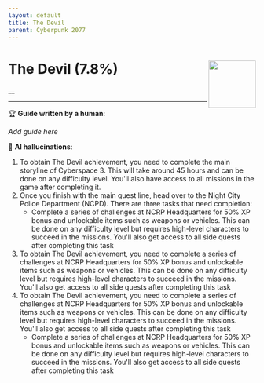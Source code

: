 ```yaml
---
layout: default
title: The Devil
parent: Cyberpunk 2077
---
```


# The Devil (7.8%) <img align="right" src="https://cdn.cloudflare.steamstatic.com/steamcommunity/public/images/apps/1091500/e63819b5dc0e127a2535e4fd76f726b1ba442afa.jpg" width="96" height="96">

__

***

:trophy: **Guide written by a human**:

_Add guide here_

:robot: **AI hallucinations**:

1) To obtain The Devil achievement, you need to complete the main storyline of Cyberspace 3. This will take around 45 hours and can be done on any difficulty level. You'll also have access to all missions in the game after completing it.
2) Once you finish with the main quest line, head over to the Night City Police Department (NCPD). There are three tasks that need completion:
   * Complete a series of challenges at NCRP Headquarters for 50% XP bonus and unlockable items such as weapons or vehicles. This can be done on any difficulty level but requires high-level characters to succeed in the missions. You'll also get access to all side quests after completing this task
3) To obtain The Devil achievement, you need to complete a series of challenges at NCRP Headquarters for 50% XP bonus and unlockable items such as weapons or vehicles. This can be done on any difficulty level but requires high-level characters to succeed in the missions. You'll also get access to all side quests after completing this task
4) To obtain The Devil achievement, you need to complete a series of challenges at NCRP Headquarters for 50% XP bonus and unlockable items such as weapons or vehicles. This can be done on any difficulty level but requires high-level characters to succeed in the missions. You'll also get access to all side quests after completing this task
   * Complete a series of challenges at NCRP Headquarters for 50% XP bonus and unlockable items such as weapons or vehicles. This can be done on any difficulty level but requires high-level characters to succeed in the missions. You'll also get access to all side quests after completing this task